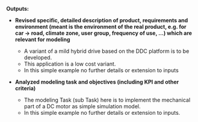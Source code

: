 **Outputs:**
- **Revised specific, detailed description of product, requirements and environment (meant is the environment of the real product, e.g. for car -\> road, climate zone, user group, frequency of use, …) which are relevant for modeling**
  - A variant of a mild hybrid drive based on the DDC platform is to be developed. 
  - This application is a low cost variant. 
  - In this simple example no further details or extension to inputs

- **Analyzed modeling task and objectives (including KPI and other criteria)**
  - The modeling Task (sub Task) here is to implement the mechanical part of a DC motor as simple simulation model. 
  - In this simple example no further details or extension to inputs.
